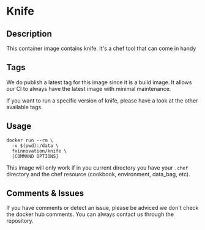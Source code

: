 # Knife
## Description
This container image contains knife. It's a chef tool that can come in handy

## Tags
We do publish a latest tag for this image since it is a build image. It allows our CI to always have the latest image with minimal maintenance.

If you want to run a specific version of knife, please have a look at the other available tags.

## Usage
```
docker run --rm \
  -v $(pwd):/data \
  fxinnovation/knife \
  [COMMAND OPTIONS]
```

This image will only work if in you current directory you have your `.chef` directory and the chef resource (cookbook, environment, data_bag, etc).

## Comments & Issues
If you have comments or detect an issue, please be adviced we don't check the docker hub comments. You can always contact us through the repository.
